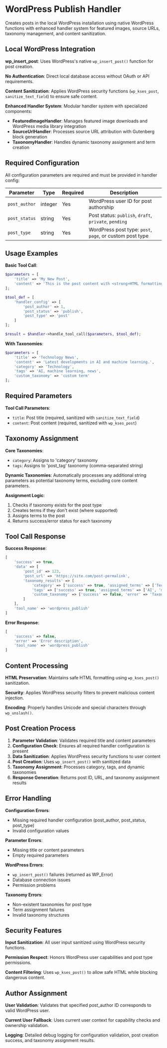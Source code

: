 # WordPress Publish Handler

Creates posts in the local WordPress installation using native WordPress functions with enhanced handler system for featured images, source URLs, taxonomy management, and content sanitization.

## Local WordPress Integration

**wp_insert_post**: Uses WordPress's native `wp_insert_post()` function for post creation.

**No Authentication**: Direct local database access without OAuth or API requirements.

**Content Sanitization**: Applies WordPress security functions (`wp_kses_post`, `sanitize_text_field`) to ensure safe content.

**Enhanced Handler System**: Modular handler system with specialized components:
- **FeaturedImageHandler**: Manages featured image downloads and WordPress media library integration
- **SourceUrlHandler**: Processes source URL attribution with Gutenberg block generation
- **TaxonomyHandler**: Handles dynamic taxonomy assignment and term creation

## Required Configuration

All configuration parameters are required and must be provided in handler config:

| Parameter | Type | Required | Description |
|-----------|------|----------|-------------|
| `post_author` | integer | Yes | WordPress user ID for post authorship |
| `post_status` | string | Yes | Post status: `publish`, `draft`, `private`, `pending` |
| `post_type` | string | Yes | WordPress post type: `post`, `page`, or custom post type |

## Usage Examples

**Basic Tool Call**:
```php
$parameters = [
    'title' => 'My New Post',
    'content' => 'This is the post content with <strong>HTML formatting</strong>.'
];

$tool_def = [
    'handler_config' => [
        'post_author' => 1,
        'post_status' => 'publish',
        'post_type' => 'post'
    ]
];

$result = $handler->handle_tool_call($parameters, $tool_def);
```

**With Taxonomies**:
```php
$parameters = [
    'title' => 'Technology News',
    'content' => 'Latest developments in AI and machine learning.',
    'category' => 'Technology',
    'tags' => 'AI, machine learning, news',
    'custom_taxonomy' => 'custom term'
];
```

## Required Parameters

**Tool Call Parameters**:
- `title`: Post title (required, sanitized with `sanitize_text_field`)
- `content`: Post content (required, sanitized with `wp_kses_post`)

## Taxonomy Assignment

**Core Taxonomies**:
- `category`: Assigns to 'category' taxonomy
- `tags`: Assigns to 'post_tag' taxonomy (comma-separated string)

**Dynamic Taxonomies**: Automatically processes any additional string parameters as potential taxonomy terms, excluding core content parameters.

**Assignment Logic**:
1. Checks if taxonomy exists for the post type
2. Creates terms if they don't exist (where supported)
3. Assigns terms to the post
4. Returns success/error status for each taxonomy

## Tool Call Response

**Success Response**:
```php
[
    'success' => true,
    'data' => [
        'post_id' => 123,
        'post_url' => 'https://site.com/post-permalink',
        'taxonomy_results' => [
            'category' => ['success' => true, 'assigned_terms' => ['Technology']],
            'tags' => ['success' => true, 'assigned_terms' => ['AI', 'machine learning']],
            'custom_taxonomy' => ['success' => false, 'error' => 'Taxonomy not found']
        ]
    ],
    'tool_name' => 'wordpress_publish'
]
```

**Error Response**:
```php
[
    'success' => false,
    'error' => 'Error description',
    'tool_name' => 'wordpress_publish'
]
```

## Content Processing

**HTML Preservation**: Maintains safe HTML formatting using `wp_kses_post()` sanitization.

**Security**: Applies WordPress security filters to prevent malicious content injection.

**Encoding**: Properly handles Unicode and special characters through `wp_unslash()`.

## Post Creation Process

1. **Parameter Validation**: Validates required title and content parameters
2. **Configuration Check**: Ensures all required handler configuration is present
3. **Data Sanitization**: Applies WordPress security functions to user content
4. **Post Creation**: Uses `wp_insert_post()` with sanitized data
5. **Taxonomy Assignment**: Processes category, tags, and dynamic taxonomies
6. **Response Generation**: Returns post ID, URL, and taxonomy assignment results

## Error Handling

**Configuration Errors**:
- Missing required handler configuration (post_author, post_status, post_type)
- Invalid configuration values

**Parameter Errors**:
- Missing title or content parameters
- Empty required parameters

**WordPress Errors**:
- `wp_insert_post()` failures (returned as WP_Error)
- Database connection issues
- Permission problems

**Taxonomy Errors**:
- Non-existent taxonomies for post type
- Term assignment failures
- Invalid taxonomy structures

## Security Features

**Input Sanitization**: All user input sanitized using WordPress security functions.

**Permission Respect**: Honors WordPress user capabilities and post type permissions.

**Content Filtering**: Uses `wp_kses_post()` to allow safe HTML while blocking dangerous content.

## Author Assignment

**User Validation**: Validates that specified post_author ID corresponds to valid WordPress user.

**Current User Fallback**: Uses current user context for capability checks and ownership validation.

**Logging**: Detailed debug logging for configuration validation, post creation success, and taxonomy assignment results.